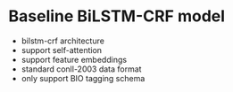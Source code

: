 # Baseline BiLSTM-CRF model

- bilstm-crf architecture
- support self-attention
- support feature embeddings
- standard conll-2003 data format
- only support BIO tagging schema
